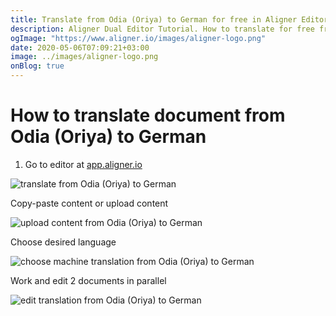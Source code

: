 ```yaml
---
title: Translate from Odia (Oriya) to German for free in Aligner Editor
description: Aligner Dual Editor Tutorial. How to translate for free from Odia (Oriya) to German. Aligner is multilingual document management platform. 
ogImage: "https://www.aligner.io/images/aligner-logo.png"
date: 2020-05-06T07:09:21+03:00
image: ../images/aligner-logo.png
onBlog: true
---
```


# How to translate document from Odia (Oriya) to German

1. Go to editor at [app.aligner.io](https://app.aligner.io "Aligner App web page")

![translate from Odia (Oriya) to German](../aligner-blank-editor.png "translate from Odia (Oriya) to German")

Copy-paste content or upload content

![upload content from Odia (Oriya) to German](../aligner-uploaded-document.png "upload content from Odia (Oriya) to German")

Choose desired language

![choose machine translation from Odia (Oriya) to German](../aligner-language-dropdown.png "choose machine translation from Odia (Oriya) to German")

Work and edit 2 documents in parallel

![edit translation from Odia (Oriya) to German](../aligner-double-sitded-editor.png "edit translation from Odia (Oriya) to German")

